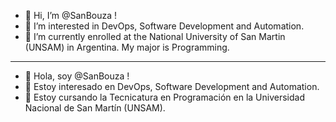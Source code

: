 - 👋 Hi, I’m @SanBouza !
- 👀 I’m interested in DevOps, Software Development and Automation.
- 🌱 I’m currently enrolled at the National University of San Martin (UNSAM) in Argentina. My major is Programming.
---
- 👋 Hola, soy @SanBouza !
- 👀 Estoy interesado en DevOps, Software Development and Automation.
- 🌱 Estoy cursando la Tecnicatura en Programación en la Universidad Nacional de San Martín (UNSAM). 
